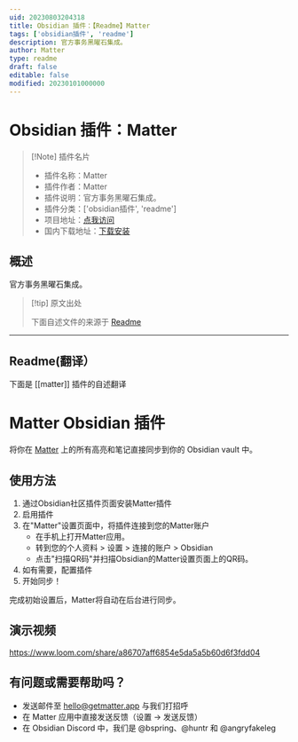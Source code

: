 ```yaml
---
uid: 20230803204318
title: Obsidian 插件：【Readme】Matter
tags: ['obsidian插件', 'readme']
description: 官方事务黑曜石集成。
author: Matter
type: readme
draft: false
editable: false
modified: 20230101000000
---
```


# Obsidian 插件：Matter

> [!Note] 插件名片
> - 插件名称：Matter
> - 插件作者：Matter
> - 插件说明：官方事务黑曜石集成。
> - 插件分类：['obsidian插件', 'readme']
> - 项目地址：[点我访问](https://github.com/getmatterapp/obsidian-matter)
> - 国内下载地址：[下载安装](https://pkmer.cn/products/plugin/pluginMarket/?matter)

## 概述

官方事务黑曜石集成。



> [!tip] 原文出处
> 
>下面自述文件的来源于 [Readme](https://ghproxy.net/https://raw.githubusercontent.com/getmatterapp/obsidian-matter/master/README.md)
> 

---

## Readme(翻译）

下面是 [[matter]] 插件的自述翻译


# Matter Obsidian 插件

将你在 [Matter](https://hq.getmatter.app) 上的所有高亮和笔记直接同步到你的 Obsidian vault 中。

## 使用方法

1. 通过Obsidian社区插件页面安装Matter插件
2. 启用插件
3. 在"Matter"设置页面中，将插件连接到您的Matter账户
    * 在手机上打开Matter应用。
    * 转到您的个人资料 > 设置 > 连接的账户 > Obsidian
    * 点击"扫描QR码"并扫描Obsidian的Matter设置页面上的QR码。
4. 如有需要，配置插件
5. 开始同步！

完成初始设置后，Matter将自动在后台进行同步。

## 演示视频
https://www.loom.com/share/a86707aff6854e5da5a5b60d6f3fdd04

## 有问题或需要帮助吗？
* 发送邮件至 hello@getmatter.app 与我们打招呼
* 在 Matter 应用中直接发送反馈（设置 -> 发送反馈）
* 在 Obsidian Discord 中，我们是 @bspring、@huntr 和 @angryfakeleg



